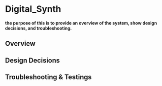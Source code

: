 # Digital_Synth


#### the purpose of this is to provide an overview of the system, show design decisions, and troubleshooting. 

## Overview

## Design Decisions 

## Troubleshooting & Testings

